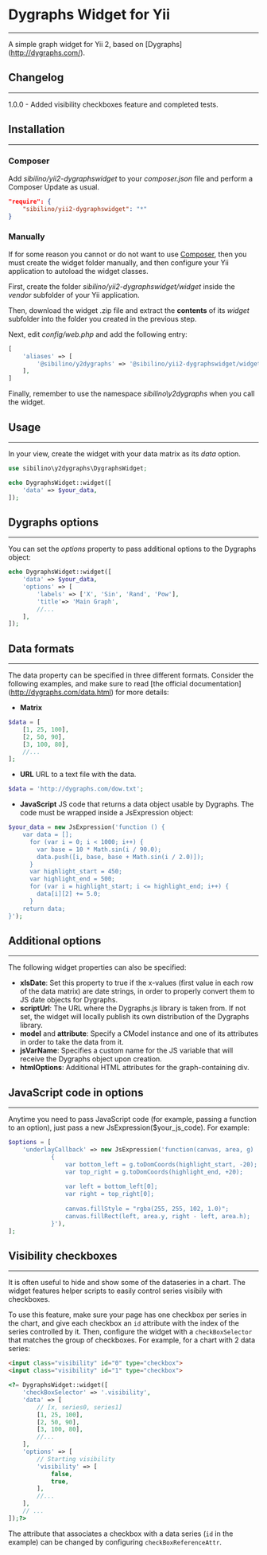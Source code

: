 # Dygraphs Widget for Yii
-------------------------
A simple graph widget for Yii 2, based on [Dygraphs] (http://dygraphs.com/).

## Changelog
------------
1.0.0 - Added visibility checkboxes feature and completed tests.

## Installation
---------------

### Composer

Add *sibilino/yii2-dygraphswidget* to your *composer.json* file and perform a Composer Update as usual.
```json
"require": {
	"sibilino/yii2-dygraphswidget": "*"
}
```

### Manually

If for some reason you cannot or do not want to use [Composer](https://getcomposer.org/ "Composer"), then you must create the widget folder manually, and then configure your Yii application to autoload the widget classes.

First, create the folder _sibilino/yii2-dygraphswidget/widget_ inside the _vendor_ subfolder of your Yii application.

Then, download the widget .zip file and extract the **contents** of its _widget_ subfolder into the folder you created in the previous step.

Next, edit _config/web.php_ and add the following entry:
```php
[
	'aliases' => [
		'@sibilino/y2dygraphs' => '@sibilino/yii2-dygraphswidget/widget',
	],
]
```

Finally, remember to use the namespace _sibilino\y2dygraphs_ when you call the widget.

## Usage
--------
In your view, create the widget with your data matrix as its *data* option.
```php
use sibilino\y2dygraphs\DygraphsWidget;

echo DygraphsWidget::widget([
	'data' => $your_data,
]);
```

## Dygraphs options
-------------------
You can set the *options* property to pass additional options to the Dygraphs object:
```php
echo DygraphsWidget::widget([
	'data' => $your_data,
	'options' => [
		'labels' => ['X', 'Sin', 'Rand', 'Pow'],
		'title'=> 'Main Graph',
		//...
	],
]);
```

## Data formats
---------------
The data property can be specified in three different formats. Consider the following examples, and make sure to read [the official documentation] (http://dygraphs.com/data.html) for more details:
- **Matrix**
```php
$data = [
	[1, 25, 100],
	[2, 50, 90],
	[3, 100, 80],
	//...
];
```
- **URL**
URL to a text file with the data.
```php
$data = 'http://dygraphs.com/dow.txt';
```
- **JavaScript**
JS code that returns a data object usable by Dygraphs. The code must be wrapped inside a JsExpression object:
```php
$your_data = new JsExpression('function () {
	var data = [];
      for (var i = 0; i < 1000; i++) {
        var base = 10 * Math.sin(i / 90.0);
        data.push([i, base, base + Math.sin(i / 2.0)]);
      }
      var highlight_start = 450;
      var highlight_end = 500;
      for (var i = highlight_start; i <= highlight_end; i++) {
        data[i][2] += 5.0;
      }
	return data;
}');
```

## Additional options
---------------------
The following widget properties can also be specified:
- **xIsDate**: Set this property to true if the x-values (first value in each row of the data matrix) are date strings, in order to properly convert them to JS date objects for Dygraphs.
- **scriptUrl**: The URL where the Dygraphs.js library is taken from. If not set, the widget will locally publish its own distribution of the Dygraphs library.
- **model** and **attribute**: Specify a CModel instance and one of its attributes in order to take the data from it.
- **jsVarName**: Specifies a custom name for the JS variable that will receive the Dygraphs object upon creation.
- **htmlOptions**: Additional HTML attributes for the graph-containing div.

## JavaScript code in options
-----------------------------
Anytime you need to pass JavaScript code (for example, passing a function to an option), just pass a new JsExpression($your_js_code). For example:
```php
$options = [
    'underlayCallback' => new JsExpression('function(canvas, area, g)
            {
                var bottom_left = g.toDomCoords(highlight_start, -20);
                var top_right = g.toDomCoords(highlight_end, +20);
 
                var left = bottom_left[0];
                var right = top_right[0];
 
                canvas.fillStyle = "rgba(255, 255, 102, 1.0)";
                canvas.fillRect(left, area.y, right - left, area.h);
            }'),
];
```

## Visibility checkboxes
------------------------
It is often useful to hide and show some of the dataseries in a chart. The widget features helper scripts to easily control series visibily with checkboxes.

To use this feature, make sure your page has one checkbox per series in the chart, and give each checkbox an `id` attribute with the index of the series controlled by it.
Then, configure the widget with a `checkBoxSelector` that matches the group of checkboxes. For example, for a chart with 2 data series:
```html
<input class="visibility" id="0" type="checkbox">
<input class="visibility" id="1" type="checkbox">
```
```php
<?= DygraphsWidget::widget([
	'checkBoxSelector' => '.visibility',
	'data' => [
		// [x, series0, series1]
		[1, 25, 100],
		[2, 50, 90],
		[3, 100, 80],
		//...
	],
	'options' => [
		// Starting visibility
		'visibility' => [
			false,
			true,
		],
		//...
	],
	// ...
]);?>
```

The attribute that associates a checkbox with a data series (`id` in the example) can be changed by configuring `checkBoxReferenceAttr`.
